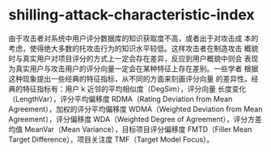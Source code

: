 # shilling-attack-characteristic-index
由于攻击者对系统中用户评分数据库的知识获取度不高，或者出于对攻击成
本的考虑，使得绝大多数的托攻击行为的知识水平较低。这样攻击者在制造攻击
概貌时与真实用户对项目评分的方式上一定会存在差异，反应到用户概貌中则会
表现为真实用户与攻击用户的评分向量一定会在某种特征上存在差别。一些学者
根据这种现象提出一些经典的特征指标，从不同的方面来刻画评分向量
的差异性。经典的特征指标有：用户 k 近邻的平均相似度（DegSim），评分向量
长度变化（LengthVar），评分平均偏移度 RDMA（Rating Deviation from Mean 
Agreement），加权的评分平均偏移度 WDMA（Weighted Deviation from Mean 
Agreement），评分偏移度 WDA（Weighted Degree of Agreement），评分方差均值
MeanVar（Mean Variance），目标项目评分偏移度 FMTD（Filler Mean Target 
Difference），项目关注度 TMF（Target Model Focus）。
